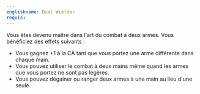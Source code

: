 ```yaml
---
englishname: Dual Wielder
requis:
---
```

Vous êtes devenu maître dans l'art du combat à deux armes. Vous bénéficiez des effets suivants : 

 - Vous gagnez +1 à la CA tant que vous portez une arme différente dans chaque main.
 - Vous pouvez utiliser le combat à deux mains même quand les armes que vous portez ne sont pas légères.
 - Vous pouvez dégainer ou ranger deux armes à une main au lieu d'une seule.
